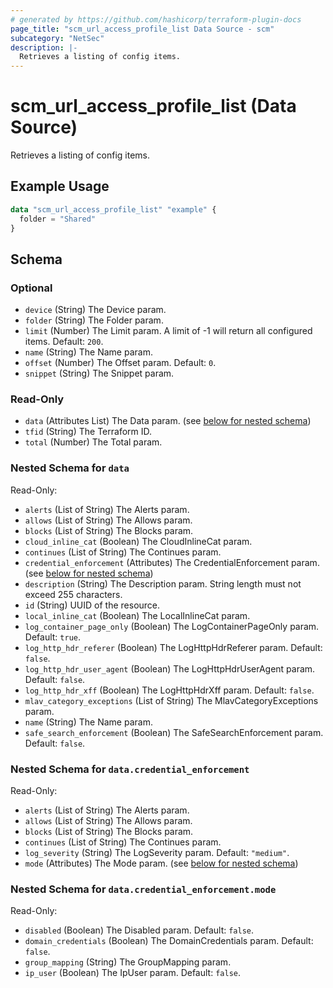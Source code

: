 ```yaml
---
# generated by https://github.com/hashicorp/terraform-plugin-docs
page_title: "scm_url_access_profile_list Data Source - scm"
subcategory: "NetSec"
description: |-
  Retrieves a listing of config items.
---
```


# scm_url_access_profile_list (Data Source)

Retrieves a listing of config items.

## Example Usage

```terraform
data "scm_url_access_profile_list" "example" {
  folder = "Shared"
}
```

<!-- schema generated by tfplugindocs -->
## Schema

### Optional

- `device` (String) The Device param.
- `folder` (String) The Folder param.
- `limit` (Number) The Limit param. A limit of -1 will return all configured items. Default: `200`.
- `name` (String) The Name param.
- `offset` (Number) The Offset param. Default: `0`.
- `snippet` (String) The Snippet param.

### Read-Only

- `data` (Attributes List) The Data param. (see [below for nested schema](#nestedatt--data))
- `tfid` (String) The Terraform ID.
- `total` (Number) The Total param.

<a id="nestedatt--data"></a>
### Nested Schema for `data`

Read-Only:

- `alerts` (List of String) The Alerts param.
- `allows` (List of String) The Allows param.
- `blocks` (List of String) The Blocks param.
- `cloud_inline_cat` (Boolean) The CloudInlineCat param.
- `continues` (List of String) The Continues param.
- `credential_enforcement` (Attributes) The CredentialEnforcement param. (see [below for nested schema](#nestedatt--data--credential_enforcement))
- `description` (String) The Description param. String length must not exceed 255 characters.
- `id` (String) UUID of the resource.
- `local_inline_cat` (Boolean) The LocalInlineCat param.
- `log_container_page_only` (Boolean) The LogContainerPageOnly param. Default: `true`.
- `log_http_hdr_referer` (Boolean) The LogHttpHdrReferer param. Default: `false`.
- `log_http_hdr_user_agent` (Boolean) The LogHttpHdrUserAgent param. Default: `false`.
- `log_http_hdr_xff` (Boolean) The LogHttpHdrXff param. Default: `false`.
- `mlav_category_exceptions` (List of String) The MlavCategoryExceptions param.
- `name` (String) The Name param.
- `safe_search_enforcement` (Boolean) The SafeSearchEnforcement param. Default: `false`.

<a id="nestedatt--data--credential_enforcement"></a>
### Nested Schema for `data.credential_enforcement`

Read-Only:

- `alerts` (List of String) The Alerts param.
- `allows` (List of String) The Allows param.
- `blocks` (List of String) The Blocks param.
- `continues` (List of String) The Continues param.
- `log_severity` (String) The LogSeverity param. Default: `"medium"`.
- `mode` (Attributes) The Mode param. (see [below for nested schema](#nestedatt--data--credential_enforcement--mode))

<a id="nestedatt--data--credential_enforcement--mode"></a>
### Nested Schema for `data.credential_enforcement.mode`

Read-Only:

- `disabled` (Boolean) The Disabled param. Default: `false`.
- `domain_credentials` (Boolean) The DomainCredentials param. Default: `false`.
- `group_mapping` (String) The GroupMapping param.
- `ip_user` (Boolean) The IpUser param. Default: `false`.
